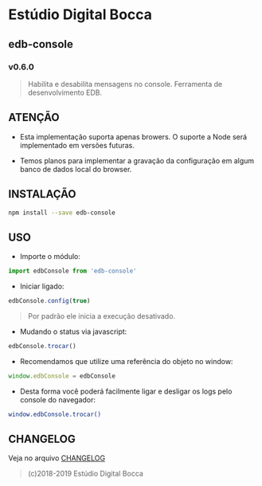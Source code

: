 # Estúdio Digital Bocca

## edb-console

### v0.6.0

> Habilita e desabilita mensagens no console. Ferramenta de desenvolvimento EDB.

## ATENÇÃO

- Esta implementação suporta apenas browers. O suporte a Node será implementado em versões futuras.

- Temos planos para implementar a gravação da configuração em algum banco de dados local do browser.

## INSTALAÇÃO

```bash
npm install --save edb-console
```

## USO

- Importe o módulo:

```js
import edbConsole from 'edb-console'
```

- Iniciar ligado:

```js
edbConsole.config(true)
```

> Por padrão ele inicia a execução desativado.

- Mudando o status via javascript:

```js
edbConsole.trocar()
```

- Recomendamos que utilize uma referência do objeto no window:

```js
window.edbConsole = edbConsole
```

- Desta forma você poderá facilmente ligar e desligar os logs pelo console do navegador:

```bash
window.edbConsole.trocar()
```

## CHANGELOG

Veja no arquivo [CHANGELOG](CHANGELOG.md)

> (c)2018-2019 Estúdio Digital Bocca
